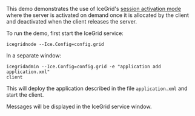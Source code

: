 This demo demonstrates the use of IceGrid's [session activation mode][1]
where the server is activated on demand once it is allocated by the client
and deactivated when the client releases the server.

To run the demo, first start the IceGrid service:

```
icegridnode --Ice.Config=config.grid
```

In a separate window:

```
icegridadmin --Ice.Config=config.grid -e "application add application.xml"
client
```

This will deploy the application described in the file `application.xml`
and start the client.

Messages will be displayed in the IceGrid service window.

[1]: https://doc.zeroc.com/display/Ice37/Resource+Allocation+using+IceGrid+Sessions
